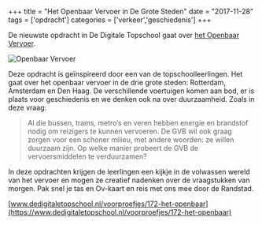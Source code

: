 +++
title = "Het Openbaar Vervoer in De Grote Steden"
date = "2017-11-28"
tags = ['opdracht']
categories = ['verkeer','geschiedenis']
+++

De nieuwste opdracht in De Digitale Topschool gaat over [het Openbaar Vervoer](https://www.dedigitaletopschool.nl/voorproefjes/172-het-openbaar).

![Openbaar Vervoer](/img/ov.jpg)

Deze opdracht is geïnspireerd door een van de topschoolleerlingen. Het gaat over het openbaar vervoer in de drie grote steden: Rotterdam, Amsterdam en Den Haag. De verschillende voertuigen komen aan bod, er is plaats voor geschiedenis en we denken ook na over duurzaamheid. Zoals in deze vraag:

> Al die bussen, trams, metro’s en veren hebben energie en brandstof nodig om reizigers te kunnen vervoeren. De GVB wil ook graag zorgen voor een schoner milieu, met andere woorden: ze willen duurzaam zijn. Op welke manier probeert de GVB de vervoersmiddelen te verduurzamen?

In deze opdrachten krijgen de leerlingen een kijkje in de volwassen wereld van het vervoer en mogen ze creatief nadenken over de vraagstukken van morgen. Pak snel je tas en Ov-kaart en reis met ons mee door de Randstad.

[www.dedigitaletopschool.nl/voorproefjes/172-het-openbaar](https://www.dedigitaletopschool.nl/voorproefjes/172-het-openbaar)

